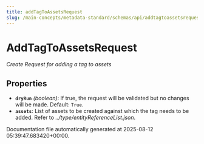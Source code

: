 ```yaml
---
title: addTagToAssetsRequest
slug: /main-concepts/metadata-standard/schemas/api/addtagtoassetsrequest
---
```


# AddTagToAssetsRequest

*Create Request for adding a tag to assets*

## Properties

- **`dryRun`** *(boolean)*: If true, the request will be validated but no changes will be made. Default: `True`.
- **`assets`**: List of assets to be created against which the tag needs to be added. Refer to *../type/entityReferenceList.json*.


Documentation file automatically generated at 2025-08-12 05:39:47.683420+00:00.
